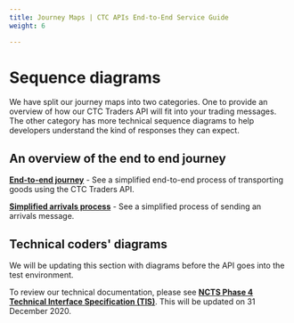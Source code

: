 ```yaml
---
title: Journey Maps | CTC APIs End-to-End Service Guide
weight: 6

---
```


# Sequence diagrams
<!--- Section owner: CTC Traders API --->

We have split our journey maps into two categories. One to provide an overview of how our CTC Traders API will fit into your trading messages. The other category has more technical sequence diagrams to help developers understand the kind of responses they can expect. 

## An overview of the end to end journey

**[End-to-end journey](movements-diagram.html)** - See a simplified end-to-end process of transporting goods using the CTC Traders API.

**[Simplified arrivals process](arrivals-diagram.html)**  - See a simplified process of sending an arrivals message.


## Technical coders' diagrams

We will be updating this section with diagrams before the API goes into the test environment.

To review our technical documentation, please see **[NCTS Phase 4 Technical Interface Specification (TIS)](https://assets.publishing.service.gov.uk/government/uploads/system/uploads/attachment_data/file/641488/NCTSPhase4TISv3_9_3.pdf)**. This will be updated on 31 December 2020.  


